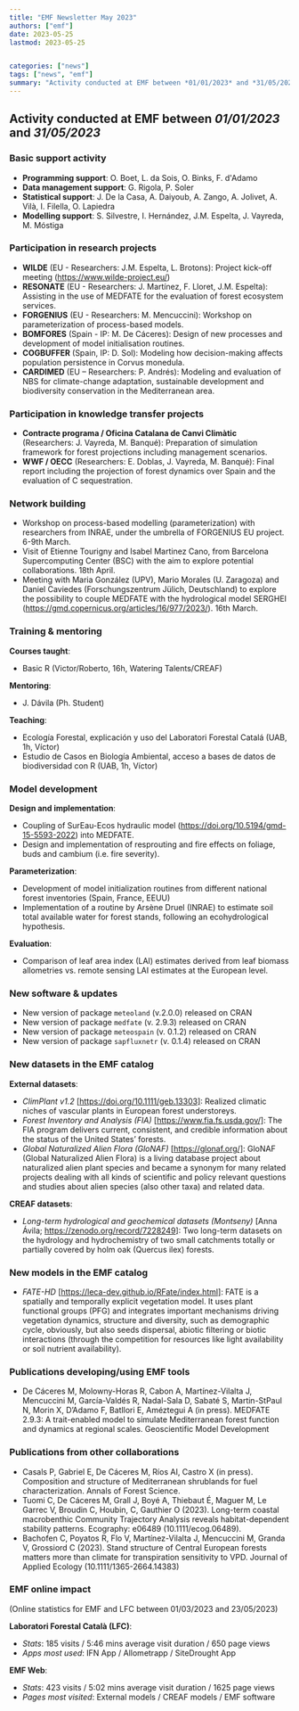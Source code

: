 ```yaml
---
title: "EMF Newsletter May 2023"
authors: ["emf"]
date: 2023-05-25
lastmod: 2023-05-25


categories: ["news"]
tags: ["news", "emf"]
summary: "Activity conducted at EMF between *01/01/2023* and *31/05/2023*"  
---
```


## Activity conducted at EMF between *01/01/2023* and *31/05/2023*

### Basic support activity

  + **Programming support**: O. Boet, L. da Sois, O. Binks, F. d'Adamo
  + **Data management support**: G. Rigola, P. Soler 
  + **Statistical support**: J. De la Casa, A. Daiyoub, A. Zango, A. Jolivet, A. Vilà, I. Filella, O. Lapiedra
  + **Modelling support**: S. Silvestre, I. Hernández, J.M. Espelta, J. Vayreda, M. Móstiga

### Participation in research projects

  + **WILDE** (EU - Researchers: J.M. Espelta, L. Brotons): Project kick-off meeting (https://www.wilde-project.eu/)
  + **RESONATE** (EU - Researchers: J. Martínez, F. Lloret, J.M. Espelta): Assisting in the use of MEDFATE for the evaluation of forest ecosystem services.
  + **FORGENIUS** (EU - Researchers: M. Mencuccini): Workshop on parameterization of process-based models.
  + **BOMFORES** (Spain - IP: M. De Cáceres): Design of new processes and development of model initialisation routines. 
  + **COGBUFFER** (Spain, IP: D. Sol): Modeling how decision-making affects population persistence in Corvus monedula.
  + **CARDIMED** (EU – Researchers: P. Andrés): Modeling and evaluation of NBS for climate-change adaptation, sustainable development and biodiversity conservation in the Mediterranean area.
  
### Participation in knowledge transfer projects

  + **Contracte programa / Oficina Catalana de Canvi Climàtic** (Researchers: J. Vayreda, M. Banqué): Preparation of simulation framework for forest projections including management scenarios.
  + **WWF / OECC** (Researchers: E. Doblas, J. Vayreda, M. Banqué): Final report including the projection of forest dynamics over Spain and the evaluation of C sequestration.

### Network building

  + Workshop on process-based modelling (parameterization) with researchers from INRAE, under the umbrella of FORGENIUS EU project. 6-9th March.
  + Visit of Etienne Tourigny and Isabel Martinez Cano, from Barcelona Supercomputing Center (BSC) with the aim to explore potential collaborations. 18th April.
  + Meeting with Maria González (UPV), Mario Morales (U. Zaragoza) and Daniel Caviedes (Forschungszentrum Jülich, Deutschland) to explore the possibility to couple MEDFATE with the hydrological model SERGHEI (https://gmd.copernicus.org/articles/16/977/2023/). 16th March.  

### Training & mentoring

**Courses taught**:

  + Basic R (Victor/Roberto, 16h, Watering Talents/CREAF)

**Mentoring**:

  + J. Dávila (Ph. Student)

**Teaching**:

  + Ecología Forestal, explicación y uso del Laboratori Forestal Catalá (UAB, 1h, Víctor)
  + Estudio de Casos en Biología Ambiental, acceso a bases de datos de biodiversidad con R (UAB, 1h, Víctor)

### Model development

**Design and implementation**:

  + Coupling of SurEau-Ecos hydraulic model (https://doi.org/10.5194/gmd-15-5593-2022) into MEDFATE.
  + Design and implementation of resprouting and fire effects on foliage, buds and cambium (i.e. fire severity).

**Parameterization**:

  + Development of model initialization routines from different national forest inventories (Spain, France, EEUU)
  + Implementation of a routine by Arsène Druel (INRAE) to estimate soil total available water for forest stands, following an ecohydrological hypothesis. 
  
**Evaluation**:

  + Comparison of leaf area index (LAI) estimates derived from leaf biomass allometries vs. remote sensing LAI estimates at the European level.

### New software & updates

  + New version of package `meteoland` (v.2.0.0) released on CRAN
  + New version of package `medfate` (v. 2.9.3) released on CRAN
  + New version of package `meteospain` (v. 0.1.2) released on CRAN
  + New version of package `sapfluxnetr` (v. 0.1.4) released on CRAN
  
### New datasets in the EMF catalog

**External datasets**:

  + *ClimPlant v1.2* [https://doi.org/10.1111/geb.13303]: Realized climatic niches of vascular plants in European forest understoreys.
  + *Forest Inventory and Analysis (FIA)* [https://www.fia.fs.usda.gov/]: The FIA program delivers current, consistent, and credible information about the status of the United States’ forests.
  + *Global Naturalized Alien Flora (GloNAF)* [https://glonaf.org/]: GloNAF (Global Naturalized Alien Flora) is a living database project about naturalized alien plant species and became a synonym for many related projects dealing with all kinds of scientific and policy relevant questions and studies about alien species (also other taxa) and related data.

**CREAF datasets**:

  + *Long-term hydrological and geochemical datasets (Montseny)* [Anna Ávila; https://zenodo.org/record/7228249]: Two long-term datasets on the hydrology and hydrochemistry of two small catchments totally or partially covered by holm oak (Quercus ilex) forests.

### New models in the EMF catalog

  + *FATE-HD* [https://leca-dev.github.io/RFate/index.html]: FATE is a spatially and temporally explicit vegetation model. It uses plant functional groups (PFG) and integrates important mechanisms driving vegetation dynamics, structure and diversity, such as demographic cycle, obviously, but also seeds dispersal, abiotic filtering or biotic interactions (through the competition for resources like light availability or soil nutrient availability).


### Publications developing/using EMF tools

  + De Cáceres M, Molowny-Horas R, Cabon A, Martínez-Vilalta J, Mencuccini M, García-Valdés R, Nadal-Sala D, Sabaté S, Martin-StPaul N, Morin X, D’Adamo F, Batllori E, Améztegui A (in press). MEDFATE 2.9.3: A trait-enabled model to simulate Mediterranean forest function and dynamics at regional scales. Geoscientific Model Development

### Publications from other collaborations

  + Casals P, Gabriel E, De Cáceres M, Ríos AI, Castro X (in press). Composition and structure of Mediterranean shrublands for fuel characterization. Annals of Forest Science.
  + Tuomi C, De Cáceres M, Grall J, Boyé A, Thiebaut É, Maguer M, Le Garrec V, Broudin C, Houbin, C, Gauthier O (2023). Long-term coastal macrobenthic Community Trajectory Analysis reveals habitat-dependent stability patterns. Ecography: e06489 (10.1111/ecog.06489).
  + Bachofen C, Poyatos R, Flo V, Martínez-Vilalta J, Mencuccini M, Granda V, Grossiord C (2023). Stand structure of Central European forests matters more than climate for transpiration sensitivity to VPD. Journal of Applied Ecology (10.1111/1365-2664.14383)
  
### EMF online impact

(Online statistics for EMF and LFC between 01/03/2023 and 23/05/2023)

**Laboratori Forestal Català (LFC)**:

  + *Stats*: 185 visits / 5:46 mins average visit duration / 650 page views
  + *Apps most used*: IFN App / Allometrapp / SiteDrought App
  
**EMF Web**:

  + *Stats*: 423 visits / 5:02 mins average visit duration / 1625 page views
  + *Pages most visited*: External models / CREAF models / EMF software
